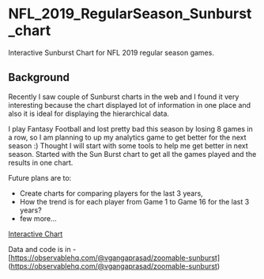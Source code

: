 # NFL_2019_RegularSeason_Sunburst_chart
Interactive Sunburst Chart for NFL 2019 regular season games.

## Background

Recently I saw couple of Sunburst charts in the web and I found it very interesting because the chart displayed lot of information in one place and also it is ideal for  displaying the hierarchical data.

I play Fantasy Football and lost pretty bad this season by losing 8 games in a row, so I am planning to up my analytics game to get better for the next season :) Thought I will start with some tools to help me get better in next season. Started with the Sun Burst chart to get all the games played and the results in one chart.

Future plans are to:

- Create charts for comparing players for the last 3 years,  </li>
- How the trend is for each player from Game 1 to Game 16 for the last 3 years? </li>
- few more...

[Interactive Chart](chart.svg)

Data and code is in - [https://observablehq.com/@vgangaprasad/zoomable-sunburst] (https://observablehq.com/@vgangaprasad/zoomable-sunburst)
